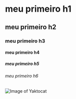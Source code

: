 # meu primeiro h1
## meu primeiro h2
### meu primeiro h3
#### meu primeiro h4
##### meu primeiro h5
###### meu primeiro h6

![Image of Yaktocat](https://octodex.github.com/images/yaktocat.png)
